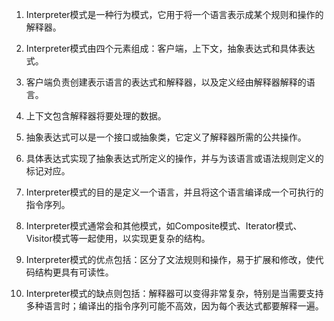 

1. Interpreter模式是一种行为模式，它用于将一个语言表示成某个规则和操作的解释器。

2. Interpreter模式由四个元素组成：客户端，上下文，抽象表达式和具体表达式。

3. 客户端负责创建表示语言的表达式和解释器，以及定义经由解释器解释的语言。

4. 上下文包含解释器将要处理的数据。

5. 抽象表达式可以是一个接口或抽象类，它定义了解释器所需的公共操作。

6. 具体表达式实现了抽象表达式所定义的操作，并与为该语言或语法规则定义的标记对应。

7. Interpreter模式的目的是定义一个语言，并且将这个语言编译成一个可执行的指令序列。

8. Interpreter模式通常会和其他模式，如Composite模式、Iterator模式、Visitor模式等一起使用，以实现更复杂的结构。

9. Interpreter模式的优点包括：区分了文法规则和操作，易于扩展和修改，使代码结构更具有可读性。

10. Interpreter模式的缺点则包括：解释器可以变得非常复杂，特别是当需要支持多种语言时；编译出的指令序列可能不高效，因为每个表达式都要解释一遍。